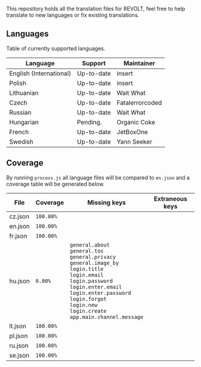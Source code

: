 This repository holds all the translation files for REVOLT, feel free to help translate to new languages or fix existing translations.

## Languages

Table of currently supported languages.

 Language | Support | Maintainer
----------|---------|------------
English (International) | Up-to-date | insert
Polish | Up-to-date | insert
Lithuanian | Up-to-date | Wait What
Czech | Up-to-date | Fatalerrorcoded
Russian | Up-to-date | Wait What
Hungarian | Pending. | Organic Coke
French | Up-to-date | JetBoxOne
Swedish | Up-to-date | Yann Seeker

## Coverage

By running `process.js` all language files will be compared to `en.json` and a coverage table will be generated below.

 File | Coverage | Missing keys | Extraneous keys
------|-----|--------------|-----------------
cz.json | `100.00%` |  | 
en.json | `100.00%` |  | 
fr.json | `100.00%` |  | 
hu.json | `0.00%` | `general.about`<br>`general.tos`<br>`general.privacy`<br>`general.image_by`<br>`login.title`<br>`login.email`<br>`login.password`<br>`login.enter.email`<br>`login.enter.password`<br>`login.forgot`<br>`login.new`<br>`login.create`<br>`app.main.channel.message` | 
lt.json | `100.00%` |  | 
pl.json | `100.00%` |  | 
ru.json | `100.00%` |  | 
se.json | `100.00%` |  | 